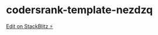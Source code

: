 # codersrank-template-nezdzq

[Edit on StackBlitz ⚡️](https://stackblitz.com/edit/codersrank-template-nezdzq)